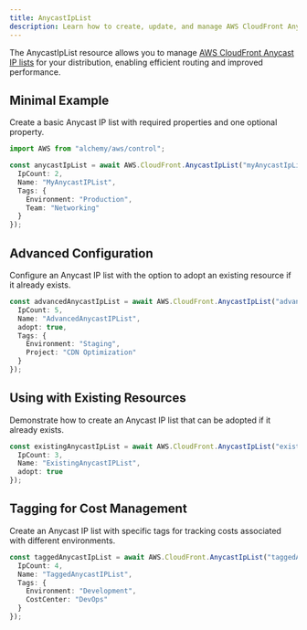 ```yaml
---
title: AnycastIpList
description: Learn how to create, update, and manage AWS CloudFront AnycastIpLists using Alchemy Cloud Control.
---
```


The AnycastIpList resource allows you to manage [AWS CloudFront Anycast IP lists](https://docs.aws.amazon.com/cloudfront/latest/userguide/) for your distribution, enabling efficient routing and improved performance.

## Minimal Example

Create a basic Anycast IP list with required properties and one optional property.

```ts
import AWS from "alchemy/aws/control";

const anycastIpList = await AWS.CloudFront.AnycastIpList("myAnycastIpList", {
  IpCount: 2,
  Name: "MyAnycastIPList",
  Tags: {
    Environment: "Production",
    Team: "Networking"
  }
});
```

## Advanced Configuration

Configure an Anycast IP list with the option to adopt an existing resource if it already exists.

```ts
const advancedAnycastIpList = await AWS.CloudFront.AnycastIpList("advancedAnycastIpList", {
  IpCount: 5,
  Name: "AdvancedAnycastIPList",
  adopt: true,
  Tags: {
    Environment: "Staging",
    Project: "CDN Optimization"
  }
});
```

## Using with Existing Resources

Demonstrate how to create an Anycast IP list that can be adopted if it already exists.

```ts
const existingAnycastIpList = await AWS.CloudFront.AnycastIpList("existingAnycastIpList", {
  IpCount: 3,
  Name: "ExistingAnycastIPList",
  adopt: true
});
```

## Tagging for Cost Management

Create an Anycast IP list with specific tags for tracking costs associated with different environments.

```ts
const taggedAnycastIpList = await AWS.CloudFront.AnycastIpList("taggedAnycastIpList", {
  IpCount: 4,
  Name: "TaggedAnycastIPList",
  Tags: {
    Environment: "Development",
    CostCenter: "DevOps"
  }
});
```